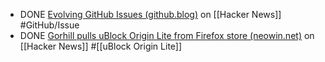 - DONE [Evolving GitHub Issues (github.blog)](https://news.ycombinator.com/item?id=41708174) on [[Hacker News]] #GitHub/Issue
- DONE [Gorhill pulls uBlock Origin Lite from Firefox store (neowin.net)](https://news.ycombinator.com/item?id=41707418) on [[Hacker News]] #[[uBlock Origin Lite]]